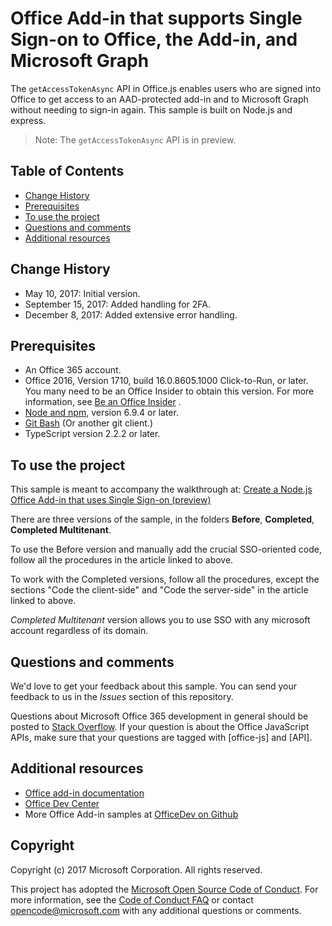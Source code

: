 # Office Add-in that supports Single Sign-on to Office, the Add-in, and Microsoft Graph

The `getAccessTokenAsync` API in Office.js enables users who are signed into Office to get access to an AAD-protected add-in and to Microsoft Graph without needing to sign-in again. This sample is built on Node.js and express. 

 > Note: The `getAccessTokenAsync` API is in preview.

## Table of Contents
* [Change History](#change-history)
* [Prerequisites](#prerequisites)
* [To use the project](#to-use-the-project)
* [Questions and comments](#questions-and-comments)
* [Additional resources](#additional-resources)

## Change History

* May 10, 2017: Initial version.
* September 15, 2017: Added handling for 2FA.
* December 8, 2017: Added extensive error handling.

## Prerequisites

* An Office 365 account.
* Office 2016, Version 1710, build 16.0.8605.1000 Click-to-Run, or later. You many need to be an Office Insider to obtain this version. For more information, see [Be an Office Insider](https://products.office.com/en-us/office-insider?tab=tab-1) .
* [Node and npm](https://nodejs.org/en/), version 6.9.4 or later.
* [Git Bash](https://git-scm.com/downloads) (Or another git client.)
* TypeScript version 2.2.2 or later.

## To use the project

This sample is meant to accompany the walkthrough at: [Create a Node.js Office Add-in that uses Single Sign-on (preview)](https://dev.office.com/docs/add-ins/develop/create-sso-office-add-ins-nodejs)

There are three versions of the sample, in the folders **Before**, **Completed**, **Completed Multitenant**.

To use the Before version and manually add the crucial SSO-oriented code, follow all the procedures in the article linked to above.

To work with the Completed versions, follow all the procedures, except the sections "Code the client-side" and "Code the server-side" in the article linked to above.

_Completed Multitenant_ version allows you to use SSO with any microsoft account regardless of its domain.

## Questions and comments

We'd love to get your feedback about this sample. You can send your feedback to us in the *Issues* section of this repository.

Questions about Microsoft Office 365 development in general should be posted to [Stack Overflow](http://stackoverflow.com/questions/tagged/office-js+API). If your question is about the Office JavaScript APIs, make sure that your questions are tagged with [office-js] and [API].

## Additional resources

* [Office add-in documentation](https://msdn.microsoft.com/en-us/library/office/jj220060.aspx)
* [Office Dev Center](http://dev.office.com/)
* More Office Add-in samples at [OfficeDev on Github](https://github.com/officedev)

## Copyright
Copyright (c) 2017 Microsoft Corporation. All rights reserved.



This project has adopted the [Microsoft Open Source Code of Conduct](https://opensource.microsoft.com/codeofconduct/). For more information, see the [Code of Conduct FAQ](https://opensource.microsoft.com/codeofconduct/faq/) or contact [opencode@microsoft.com](mailto:opencode@microsoft.com) with any additional questions or comments.
